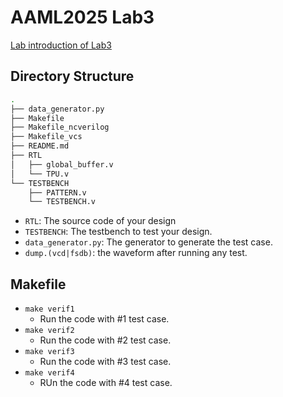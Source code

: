 # AAML2025 Lab3


[Lab introduction of Lab3](https://nycu-caslab.github.io/AAML2025/labs/lab_3.html)


## Directory Structure
```bash
.
├── data_generator.py
├── Makefile
├── Makefile_ncverilog
├── Makefile_vcs
├── README.md
├── RTL
│   ├── global_buffer.v
│   └── TPU.v
└── TESTBENCH
    ├── PATTERN.v
    └── TESTBENCH.v
```

- `RTL`: The source code of your design
- `TESTBENCH`: The testbench to test your design.
- `data_generator.py`: The generator to generate the test case.
- `dump.(vcd|fsdb)`: the waveform after running any test.

## Makefile
- `make verif1`
    - Run the code with #1 test case.
- `make verif2`
    - Run the code with #2 test case.
- `make verif3`
    - Run the code with #3 test case.
- `make verif4`
    - RUn the code with #4 test case.


